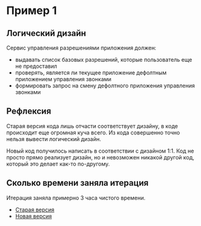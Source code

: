 # Пример 1

## Логический дизайн

Сервис управления разрешениями приложения должен:

- выдавать список базовых разрешений, которые пользователь еще не предоставил
- проверять, является ли текущее приложение дефолтным приложением управления звонками
- формировать запрос на смену дефолтного приложения управления звонками

## Рефлексия

Старая версия кода лишь отчасти соответствует дизайну, в коде происходит еще огромная куча всего.
Из кода совершенно точно нельзя вывести логический дизайн.

Новый код получилось написать в соответствии с дизайном 1:1. Код не просто прямо реализует дизайн, но и невозможен никакой другой код, 
который это делает как-то по-другому.

## Сколько времени заняла итерация

Итерация заняла примерно 3 часа чистого времени.

- [Старая версия](Старая_версия.md)
- [Новая версия](Новая_версия.md)